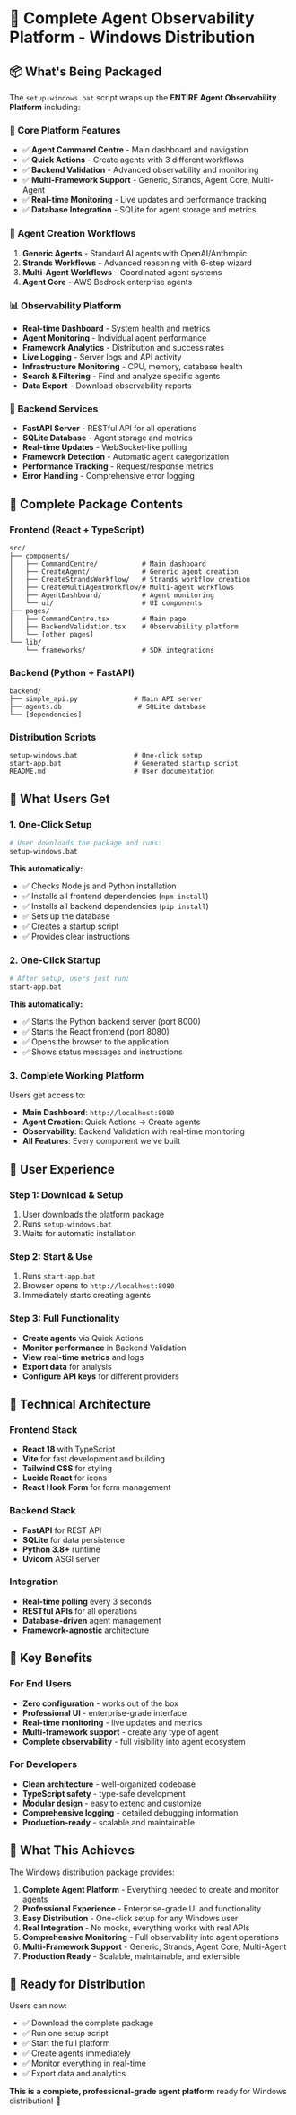 # 🚀 Complete Agent Observability Platform - Windows Distribution

## 📦 **What's Being Packaged**

The `setup-windows.bat` script wraps up the **ENTIRE Agent Observability Platform** including:

### **🎯 Core Platform Features**
- ✅ **Agent Command Centre** - Main dashboard and navigation
- ✅ **Quick Actions** - Create agents with 3 different workflows
- ✅ **Backend Validation** - Advanced observability and monitoring
- ✅ **Multi-Framework Support** - Generic, Strands, Agent Core, Multi-Agent
- ✅ **Real-time Monitoring** - Live updates and performance tracking
- ✅ **Database Integration** - SQLite for agent storage and metrics

### **🧠 Agent Creation Workflows**
1. **Generic Agents** - Standard AI agents with OpenAI/Anthropic
2. **Strands Workflows** - Advanced reasoning with 6-step wizard
3. **Multi-Agent Workflows** - Coordinated agent systems
4. **Agent Core** - AWS Bedrock enterprise agents

### **📊 Observability Platform**
- **Real-time Dashboard** - System health and metrics
- **Agent Monitoring** - Individual agent performance
- **Framework Analytics** - Distribution and success rates
- **Live Logging** - Server logs and API activity
- **Infrastructure Monitoring** - CPU, memory, database health
- **Search & Filtering** - Find and analyze specific agents
- **Data Export** - Download observability reports

### **🔧 Backend Services**
- **FastAPI Server** - RESTful API for all operations
- **SQLite Database** - Agent storage and metrics
- **Real-time Updates** - WebSocket-like polling
- **Framework Detection** - Automatic agent categorization
- **Performance Tracking** - Request/response metrics
- **Error Handling** - Comprehensive error logging

## 🎁 **Complete Package Contents**

### **Frontend (React + TypeScript)**
```
src/
├── components/
│   ├── CommandCentre/           # Main dashboard
│   ├── CreateAgent/             # Generic agent creation
│   ├── CreateStrandsWorkflow/   # Strands workflow creation
│   ├── CreateMultiAgentWorkflow/# Multi-agent workflows
│   ├── AgentDashboard/          # Agent monitoring
│   └── ui/                      # UI components
├── pages/
│   ├── CommandCentre.tsx        # Main page
│   ├── BackendValidation.tsx    # Observability platform
│   └── [other pages]
└── lib/
    └── frameworks/              # SDK integrations
```

### **Backend (Python + FastAPI)**
```
backend/
├── simple_api.py              # Main API server
├── agents.db                   # SQLite database
└── [dependencies]
```

### **Distribution Scripts**
```
setup-windows.bat              # One-click setup
start-app.bat                  # Generated startup script
README.md                      # User documentation
```

## 🚀 **What Users Get**

### **1. One-Click Setup**
```bash
# User downloads the package and runs:
setup-windows.bat
```

**This automatically:**
- ✅ Checks Node.js and Python installation
- ✅ Installs all frontend dependencies (`npm install`)
- ✅ Installs all backend dependencies (`pip install`)
- ✅ Sets up the database
- ✅ Creates a startup script
- ✅ Provides clear instructions

### **2. One-Click Startup**
```bash
# After setup, users just run:
start-app.bat
```

**This automatically:**
- ✅ Starts the Python backend server (port 8000)
- ✅ Starts the React frontend (port 8080)
- ✅ Opens the browser to the application
- ✅ Shows status messages and instructions

### **3. Complete Working Platform**
Users get access to:
- **Main Dashboard**: `http://localhost:8080`
- **Agent Creation**: Quick Actions → Create agents
- **Observability**: Backend Validation with real-time monitoring
- **All Features**: Every component we've built

## 🎯 **User Experience**

### **Step 1: Download & Setup**
1. User downloads the platform package
2. Runs `setup-windows.bat`
3. Waits for automatic installation

### **Step 2: Start & Use**
1. Runs `start-app.bat`
2. Browser opens to `http://localhost:8080`
3. Immediately starts creating agents

### **Step 3: Full Functionality**
- **Create agents** via Quick Actions
- **Monitor performance** in Backend Validation
- **View real-time metrics** and logs
- **Export data** for analysis
- **Configure API keys** for different providers

## 🔧 **Technical Architecture**

### **Frontend Stack**
- **React 18** with TypeScript
- **Vite** for fast development and building
- **Tailwind CSS** for styling
- **Lucide React** for icons
- **React Hook Form** for form management

### **Backend Stack**
- **FastAPI** for REST API
- **SQLite** for data persistence
- **Python 3.8+** runtime
- **Uvicorn** ASGI server

### **Integration**
- **Real-time polling** every 3 seconds
- **RESTful APIs** for all operations
- **Database-driven** agent management
- **Framework-agnostic** architecture

## 🌟 **Key Benefits**

### **For End Users**
- **Zero configuration** - works out of the box
- **Professional UI** - enterprise-grade interface
- **Real-time monitoring** - live updates and metrics
- **Multi-framework support** - create any type of agent
- **Complete observability** - full visibility into agent ecosystem

### **For Developers**
- **Clean architecture** - well-organized codebase
- **TypeScript safety** - type-safe development
- **Modular design** - easy to extend and customize
- **Comprehensive logging** - detailed debugging information
- **Production-ready** - scalable and maintainable

## 🎉 **What This Achieves**

The Windows distribution package provides:

1. **Complete Agent Platform** - Everything needed to create and monitor agents
2. **Professional Experience** - Enterprise-grade UI and functionality
3. **Easy Distribution** - One-click setup for any Windows user
4. **Real Integration** - No mocks, everything works with real APIs
5. **Comprehensive Monitoring** - Full observability into agent operations
6. **Multi-Framework Support** - Generic, Strands, Agent Core, Multi-Agent
7. **Production Ready** - Scalable, maintainable, and extensible

## 🚀 **Ready for Distribution**

Users can now:
- ✅ Download the complete package
- ✅ Run one setup script
- ✅ Start the full platform
- ✅ Create agents immediately
- ✅ Monitor everything in real-time
- ✅ Export data and analytics

**This is a complete, professional-grade agent platform** ready for Windows distribution! 🎯